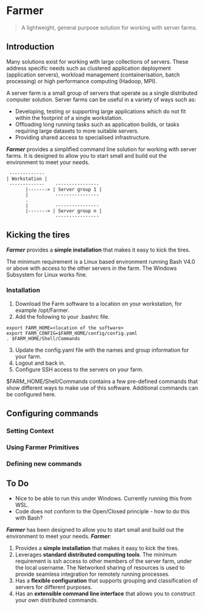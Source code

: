 # Farmer
> A lightweight, general purpose solution for working with server farms.

## Introduction
Many solutions exist for working with large collections of servers.  These address specific needs such as clustered application deployment (application servers), workload management (containerisation, batch processing) or high performance computing (Hadoop, MPI).  

A server farm is a small group of servers that operate as a single distributed computer solution.  Server farms can be useful in a variety of ways such as:  
* Developing, testing or supporting large applications which do not fit within the footprint of a single workstation.
* Offloading long running tasks such as application builds, or tasks requiring large datasets to more suitable servers.
* Providing shared access to specialised infrastructure.

***Farmer*** provides a simplified command line solution for working with server farms.  It is designed to allow you to start small and build out the environment to meet your needs.

```
 -------------
| Workstation | 
 -------------    ----------------
       |-------> | Server group 1 |
       |          ----------------
       .
       |          ----------------
       |-------> | Server group n |
                  ----------------
```

## Kicking the tires
***Farmer*** provides a **simple installation** that makes it easy to kick the tires.  

The minimum requirement is a Linux based environment running Bash V4.0 or above with access to the other servers in the farm.  The Windows Subsystem for Linux works fine.

### Installation
1. Download the Farm software to a location on your workstation, for example /opt/Farmer.
2. Add the following to your .bashrc file.
```
export FARM_HOME=<location of the software>
export FARM_CONFIG=$FARM_HOME/config/config.yaml
. $FARM_HOME/Shell/Commands
```
3. Update the config.yaml file with the names and group information for your farm.
4. Logout and back in.
5. Configure SSH access to the servers on your farm.

$FARM_HOME/Shell/Commands contains a few pre-defined commands that show different ways to make use of this software.  Additional commands can be configured here.

## Configuring commands

### Setting Context

### Using Farmer Primitives

### Defining new commands

## To Do
* Nice to be able to run this under Windows.  Currently running this from WSL.
* Code does not conform to the Open/Closed principle - how to do this with Bash?

***Farmer*** has been designed to allow you to start small and build out the environment to meet your needs.  ***Farmer***:  

1. Provides a **simple installation** that makes it easy to kick the tires.  
2. Leverages **standard distributed computing tools**.  The minimum requirement is ssh access to other members of the server farm, under the local username.  The Networked sharing of resources is used to provide seamless integration for remotely running processes.
3. Has a **flexible configuration** that supports grouping and classification of servers for different purposes.
4. Has an **extensible command line interface** that allows you to construct your own distributed commands.

